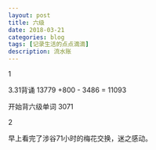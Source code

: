 ```yaml
---
layout: post
title: 六级
date: 2018-03-21
categories: blog
tags: [记录生活的点点滴滴]
description: 流水账
---
```


1

3.31背诵 13779 +800 - 3486 = 11093

开始背六级单词 3071

2

早上看完了涉谷71小时的梅花交换，迷之感动。









